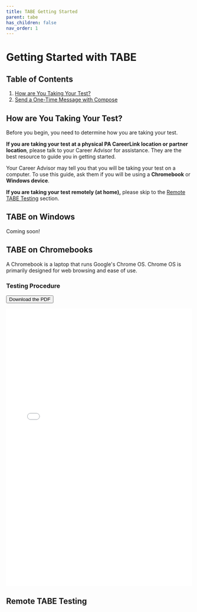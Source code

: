 ```yaml
---
title: TABE Getting Started
parent: tabe
has_children: false
nav_order: 1
---
```


# Getting Started with TABE

## Table of Contents
1. <a href="#how-are-you-taking-your-test">How are You Taking Your Test?</a>
2. <a href="#send-a-one-time-message-with-compose">Send a One-Time Message with Compose</a>

<!-- USER INTERFACE -->
## How are You Taking Your Test?

Before you begin, you need to determine how you are taking your test.

**If you are taking your test at a physical PA CareerLink location or partner location**, please talk to your Career Advisor for assistance. They are the best resource to guide you in getting started.

Your Career Advisor may tell you that you will be taking your test on a computer. To use this guide, ask them if you will be using a **Chromebook** or **Windows device**.

**If you are taking your test remotely (at home),** please skip to the <a href="#Remote-TABE-Testing">Remote TABE Testing</a> section.

## TABE on Windows

Coming soon!

## TABE on Chromebooks

A Chromebook is a laptop that runs Google's Chrome OS. Chrome OS is primarily designed for web browsing and ease of use.

### Testing Procedure

<a href="/assets/tabe/chromebookTutorialDRC.pdf"><button type="button" name="button" class="btn">Download the PDF</button></a>

<div class="embed-container">
  <iframe
      src="/assets/tabe/chromebookTutorialDRC.pdf"
      width="100%"
      height="750px"
      frameborder="0"
      allowfullscreen="1"
  >
  Your browser does not support PDF viewing. Please download the PDF to view it.
  </iframe>
</div>

## Remote TABE Testing

